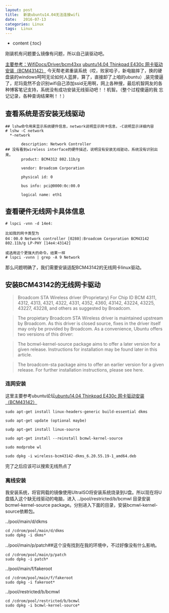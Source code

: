 ```yaml
---
layout: post
title:  新装ubuntu14.04无法连接wifi
date:   2016-07-13
categories: Linux
tags:  Linux
---
```


* content
{:toc}


刚装机有问题要么镜像有问题，所以自己装驱动吧。





[主要参考：WifiDocs/Driver/bcm43xx](https://help.ubuntu.com/community/WifiDocs/Driver/bcm43xx)
[ubuntu14.04 Thinkpad E430c 网卡驱动安装（BCM43142）](http://www.bubuko.com/infodetail-457739.html)
今天帮老弟重装系统（哎，败家哈子，新电脑摔了，换的硬盘装的windows呵呵无论如何人蓝屏，算了，直接卸了上咱的ubuntu）,装完傻逼了，尼玛竟然不会识别wifi自己添加ssid无用啊，网上各种搜，最后机智网友的各种博客笔记支持，系统没有成功安装无线驱动吧！！机智。（整个过程傻逼的我  忘记记录，各种查询结果咧！！）

## 查看系统是否安装无线驱动

```
## lshw命令用来显示系统硬件信息，network说明显示网卡信息，-C说明显示详细内容
# lshw -C network
  *-network               

       description: Network Controller
## 没有看到wireless interface的硬件描述，说明没有安装无线驱动，系统没有识别出来。       
       product: BCM4312 802.11b/g

       vendor: Broadcom Corporation

       physical id: 0

       bus info: pci@0000:0c:00.0

       logical name: eth1
```

## 查看硬件无线网卡具体信息

```
# lspci -vnn -d 14e4:

比如我的网卡类型为
04：00.0 Network controller [0280]:Broadcom Corporation BCM43142 802.11b/g LP-PHY [14e4:43142]
```
```
或选用这个更强大的命令，结果一样
# lspci -vvnn | grep -A 9 Network
```
那么问题明确了，我们需要安装适配BCM43142的无线网卡linux驱动。

## 安装BCM43142的无线网卡驱动

>Broadcom STA Wireless driver (Proprietary)
For Chip ID BCM 4311, 4312, 4313, 4321, 4322, 4331, 4352, 4360, 43142, 43224, 43225, 43227, 43228, and others as suggested by Broadcom.

>The propietary Broadcom STA Wireless driver is maintained upstream by Broadcom. As this driver is closed source, fixes in the driver itself may only be provided by Broadcom. As a convenience, Ubuntu offers two versions of this driver:

>The bcmwl-kernel-source package aims to offer a later version for a given release. Instructions for installation may be found later in this article.

>The broadcom-sta package aims to offer an earlier version for a given release. For further installation instructions, please see here.

### 连网安装

这里主要参考ubuntu论坛[ubuntu14.04 Thinkpad E430c 网卡驱动安装（BCM43142）](http://www.bubuko.com/infodetail-457739.html)
```
sudo apt-get install linux-headers-generic build-essential dkms  

sudo apt-get update (optional maybe)  

sudp apt-get install linux-source  

sudo apt-get install --reinstall bcmwl-kernel-source  

sudo modprobe wl   

sudo dpkg -i wireless-bcm43142-dkms_6.20.55.19-1_amd64.deb  
```
完了之后应该可以搜索无线热点了

### 离线安装

我安装系统，将官网载的镜像使用UltraISO将安装系统烧录到U盘。所以现在将U盘插入这个缺无线驱动的电脑，进入 ../pool/restricted/b/bcmwl 目录安装bcmwl-kernel-source package。分别进入下面的目录，安装bcmwl-kernel-source依赖包。

../pool/main/d/dkms
```
cd /cdrom/pool/main/d/dkms
sudo dpkg -i dkms*
```
../pool/main/p/patch##这个没有找到在我的环境中，不过好像没有什么影响。
```
cd /cdrom/pool/main/p/patch
sudo dpkg -i patch*
```
../pool/main/f/fakeroot
```
cd /cdrom/pool/main/f/fakeroot
sudo dpkg -i fakeroot*
```
../pool/restricted/b/bcmwl
```
cd /cdrom/pool/restricted/b/bcmwl
sudo dpkg -i bcmwl-kernel-source*
```
